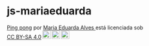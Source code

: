 # js-mariaeduarda

<p xmlns:cc="http://creativecommons.org/ns#" xmlns:dct="http://purl.org/dc/terms/"><a property="dct:title" rel="cc :attributionURL" href="https://editor.p5js.org/Maddyz/full/II4adbCcRM">Ping pong</a> por <a rel="cc:attributionURL dct:creator" property="cc:attributionName" href ="https://editor.p5js.org/Maddyz/sketches/II4adbCcRM">Maria Eduarda Alves </a> está licenciada sob <a href="https://creativecommons.org/licenses/by-sa/4.0/ ?ref=chooser-v1" target="_blank" rel="license noopener noreferrer" style="display:inline-block;">CC BY-SA 4.0<img style="height:22px!important;margin-left: 3px;alinhamento vertical:fundo do texto;" src="https://mirrors.creativecommons.org/presskit/icons/cc.svg?ref=chooser-v1" alt=""><img style="height:22px!important;margin-left:3px;vertical -align:texto inferior;" src="https://mirrors.creativecommons.org/presskit/icons/by.svg?ref=chooser-v1" alt=""><img style="height:22px!important;margin-left:3px;vertical -align:texto inferior;" src="https://mirrors.creativecommons.org/presskit/icons/sa.svg?ref=chooser-v1" alt=""></a></p>

